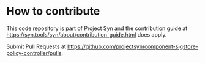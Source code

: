 # How to contribute

This code repository is part of Project Syn and the contribution guide at
https://syn.tools/syn/about/contribution_guide.html does apply.

Submit Pull Requests at https://github.com/projectsyn/component-sigstore-policy-controller/pulls.

